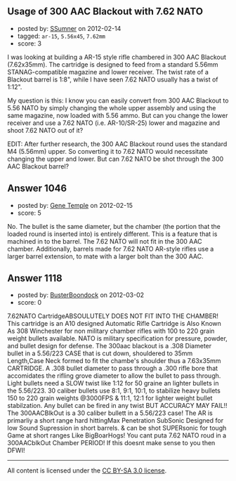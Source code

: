 ## Usage of 300 AAC Blackout with 7.62 NATO

- posted by: [SSumner](https://stackexchange.com/users/-1/438-ssumner) on 2012-02-14
- tagged: `ar-15`, `5.56x45`, `7.62mm`
- score: 3

I was looking at building a AR-15 style rifle chambered in 300 AAC Blackout (7.62x35mm). The cartridge is designed to feed from a standard 5.56mm STANAG-compatible magazine and lower receiver. The twist rate of a Blackout barrel is 1:8", while I have seen 7.62 NATO usually has a twist of 1:12".

My question is this: I know you can easily convert from 300 AAC Blackout to 5.56 NATO by simply changing the whole upper assembly and using the same magazine, now loaded with 5.56 ammo. But can you change the lower receiver and use a 7.62 NATO (i.e. AR-10/SR-25) lower and magazine and shoot 7.62 NATO out of it?

EDIT: After further research, the 300 AAC Blackout round uses the standard M4 (5.56mm) upper. So converting it to 7.62 NATO would necessitate changing the upper and lower. But can 7.62 NATO be shot through the 300 AAC Blackout barrel?


## Answer 1046

- posted by: [Gene Temple](https://stackexchange.com/users/-1/254-gene-temple) on 2012-02-15
- score: 5

No.  The bullet is the same diameter, but the chamber (the portion that the loaded round is inserted into) is entirely different.  This is a feature that is machined in to the barrel.  The 7.62 NATO will not fit in the 300 AAC chamber.  Additionally, barrels made for 7.62 NATO AR-style rifles use a larger barrel extension, to mate with a larger bolt than the 300 AAC.  




## Answer 1118

- posted by: [BusterBoondock](https://stackexchange.com/users/-1/461-busterboondock) on 2012-03-02
- score: 0

7.62NATO CartridgeABSOULUTELY DOES NOT FIT INTO THE CHAMBER! This cartridge is an A10 designed Automatic Rifle Cartridge is Also Known As 308 Winchester for non military chamber rifles with 100 to 220 grain weight bullets available. NATO is military specification for pressure, powder, and bullet design for defense.  The 300aac blackout is a .308 Diameter bullet in a 5.56/223 CASE that is cut down, shouldered to 35mm Length,Case Neck formed to fit the chambe's shoulder thus a 7.63x35mm CARTRIDGE. A .308 bullet diameter to pass through a .300 rifle bore that accomidates the rifling grove diameter to allow the bullet to pass through.  Light bullets need a SLOW twist like 1:12 for 50 graine an lighter bullets in the 5.56/223. 30 caliber bullets use 8:1, 9:1, 10:1, to stabilize heavy bullets 150 to 220 grain weights @3000FPS & 11:1, 12:1 for lighter weight bullet stabilzation. Any bullet can be fired in any twist BUT ACCURACY MAY FAIL!!
The 300AACBlkOut is a 30 caliber bullett in a 5.56/223 case! The AR is primarliy a short range hard hittingMax Penetration SubSonic Designed for low Sound Supression in short barrels. & can be shot SUPERsonic for tough Game at short ranges Like BigBoarHogs! You cant puta 7.62 NATO roud in a 300AACblkOut Chamber PERIOD! If this doesnt make sense to you then DFWI!



---

All content is licensed under the [CC BY-SA 3.0 license](https://creativecommons.org/licenses/by-sa/3.0/).
